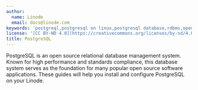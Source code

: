 ```yaml
---
author:
  name: Linode
  email: docs@linode.com
keywords: 'postgreql,postgresql on linux,postgresql database,rdbms,open source database'
license: '[CC BY-ND 4.0](https://creativecommons.org/licenses/by-nd/4.0)'
title: PostgreSQL
---
```


PostgreSQL is an open source relational database management system. Known for high performance and standards compliance, this database system serves as the foundation for many popular open source software applications. These guides will help you install and configure PostgreSQL on your Linode.
